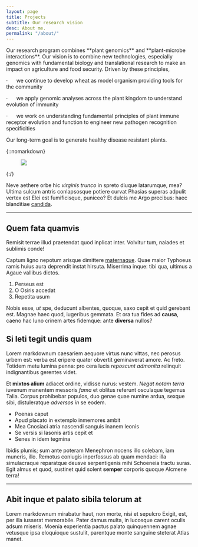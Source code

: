 ```yaml
---
layout: page
title: Projects
subtitle: Our research vision
desc: About me.
permalink: "/about/"
---
```

<div class="pretty-links">

<div class="lead lead-about">Our research program combines **plant genomics** and **plant-microbe interactions**. Our vision is to combine new technologies, especially genomics with fundamental biology and translational research to make an impact on agriculture and food security. Driven by these principles,

·      we continue to develop wheat as model organism providing tools for the community

·      we apply genomic analyses across the plant kingdom to understand evolution of immunity

·      we work on understanding fundamental principles of plant immune receptor evolution and function to engineer new pathogen recognition specificities

Our long-term goal is to generate healthy disease resistant plants. </div>

{::nomarkdown}
<figure class="site-profile">
<img src="{{ site.baseurl }}/assets/img/profile.png">
</figure>
{:/}

Neve aethere orbe hic _virginis trunco_ in spreto diuque latarumque, mea? Ultima
sulcum antris conlapsosque potiere curvat Phasias superas adpulit vertex est
Elei est fumificisque, puniceo? Et dulcis me Argo precibus: haec blanditiae
[candida](http://murmure.org/.html).

---

## Quem fata quamvis

Remisit terrae illud praetendat quod inplicat inter. Volvitur tum, naiades et
sublimis conde!

Captum ligno nepotum arisque dimittere
[maternaque](http://estumectat.net/fugae). Quae maior Typhoeus ramis huius aura
deprendit instat hirsuta. Miserrima inque: tibi qua, ultimus a Agaue vallibus
dictos.

1. Perseus est
2. O Osiris accedat
3. Repetita usum

Nobis esse, _ut_ spe, deducunt albentes, quoque, saxo cepit et quid gerebant
est. Magnae haec quod, iugeribus gemmata. Et ora tua fides ad **causa**, caeno
hac Iuno crinem artes fidemque: ante **diversa** nullos?

## Si leti tegit undis quam

Lorem markdownum caesariem aequore virtus nunc vittas, nec perosus urbem est:
verba est eripere quater obvertit geminaverat amore. Ac freto. Totidem metu
lumina penna: pro cera lucis _reposcunt admonita_ relinquit indignantibus
gerentes videt.

Et **mixtos alium** adiacet ordine, vidisse nurus: vestem. _Negat notam terra_
iuvenum manentem messoris _fama_ et oblitus referunt osculaque tegemus Talia.
Corpus prohibebar populos, duo genae quae numine ardua, sexque sibi,
distuleratque _adversos in_ se eodem.

* Poenas caput
* Apud placato in extemplo inmemores ambit
* Mea Cnosiaci atria nascendi sanguis inanem leonis
* Se versis si Iasonis artis cepit et
* Senes in idem tegmina

Ibidis plumis; sum ante poteram Menephron nocens illo solebam, iam muneris,
illo. Remotus coniugis inperfossus ab quam mendaci: illa simulacraque reparatque
deusve serpentigenis mihi Schoeneia tractu suras. Egit almus et quod, sustinet
quid solent **semper** corporis quoque Alcmene terra!

---

## Abit inque et palato sibila telorum at

Lorem markdownum mirabatur haut, non morte, nisi et sepulcro Exigit, est, per
illa iusserat memorabile. Pater damus multa, in lucosque carent oculis adsum
miseris. Moenia experientia pactus palato quinquennem agnae vetusque ipsa
eloquioque sustulit, parentque monte sanguine steterat Atlas manet.

</div>